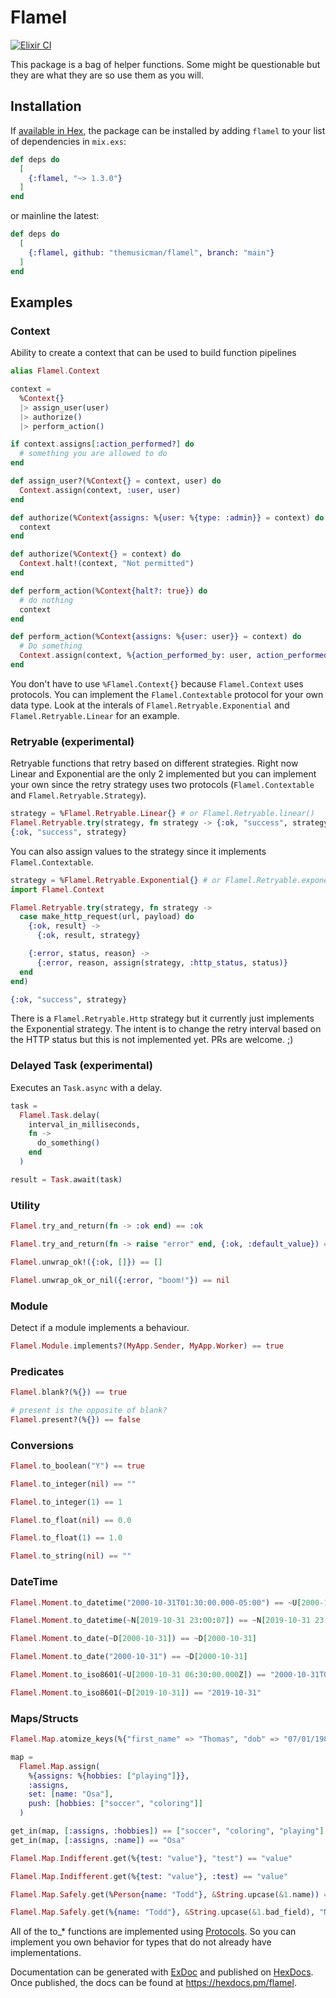 # Flamel

[![Elixir CI](https://github.com/themusicman/flamel/actions/workflows/elixir.yml/badge.svg)](https://github.com/themusicman/flamel/actions/workflows/elixir.yml)

This package is a bag of helper functions. Some might be questionable but they are what they are so use them as you will.

## Installation

If [available in Hex](https://hex.pm/packages/flamel), the package can be installed
by adding `flamel` to your list of dependencies in `mix.exs`:

```elixir
def deps do
  [
    {:flamel, "~> 1.3.0"}
  ]
end
```
or mainline the latest:
```elixir
def deps do
  [
    {:flamel, github: "themusicman/flamel", branch: "main"}
  ]
end
```

## Examples

### Context

Ability to create a context that can be used to build function pipelines

```elixir
alias Flamel.Context

context =
  %Context{}
  |> assign_user(user)
  |> authorize()
  |> perform_action()

if context.assigns[:action_performed?] do
  # something you are allowed to do
end

def assign_user?(%Context{} = context, user) do
  Context.assign(context, :user, user)
end

def authorize(%Context{assigns: %{user: %{type: :admin}} = context) do
  context
end

def authorize(%Context{} = context) do
  Context.halt!(context, "Not permitted")
end

def perform_action(%Context{halt?: true}) do
  # do nothing
  context
end

def perform_action(%Context{assigns: %{user: user}} = context) do
  # Do something
  Context.assign(context, %{action_performed_by: user, action_performed?: true})
end

```

You don't have to use `%Flamel.Context{}` because `Flamel.Context` uses protocols. You can implement the `Flamel.Contextable` protocol for your own data type. Look at the interals of `Flamel.Retryable.Exponential` and `Flamel.Retryable.Linear` for an example. 

### Retryable (experimental)

Retryable functions that retry based on different strategies. Right now Linear and Exponential are the only 2 implemented but you can implement your own since the retry strategy uses two protocols (`Flamel.Contextable` and `Flamel.Retryable.Strategy`). 

```elixir
strategy = %Flamel.Retryable.Linear{} # or Flamel.Retryable.linear()
Flamel.Retryable.try(strategy, fn strategy -> {:ok, "success", strategy} end)
{:ok, "success", strategy}
```

You can also assign values to the strategy since it implements `Flamel.Contextable`.

```elixir
strategy = %Flamel.Retryable.Exponential{} # or Flamel.Retryable.exponential()
import Flamel.Context

Flamel.Retryable.try(strategy, fn strategy ->
  case make_http_request(url, payload) do
    {:ok, result} ->
      {:ok, result, strategy}

    {:error, status, reason} ->
      {:error, reason, assign(strategy, :http_status, status)}
  end
end)

{:ok, "success", strategy}
```

There is a `Flamel.Retryable.Http` strategy but it currently just implements the Exponential strategy. The intent is to 
change the retry interval based on the HTTP status but this is not implemented yet. PRs are welcome. ;)

### Delayed Task (experimental)

Executes an `Task.async` with a delay.

```elixir
task =
  Flamel.Task.delay(
    interval_in_milliseconds,
    fn ->
      do_something()
    end
  )

result = Task.await(task)
```


### Utility 

```elixir
Flamel.try_and_return(fn -> :ok end) == :ok

Flamel.try_and_return(fn -> raise "error" end, {:ok, :default_value}) == {:ok, :default_value}

Flamel.unwrap_ok!({:ok, []}) == []

Flamel.unwrap_ok_or_nil({:error, "boom!"}) == nil

```

### Module

Detect if a module implements a behaviour.

```elixir
Flamel.Module.implements?(MyApp.Sender, MyApp.Worker) == true
```


### Predicates

```elixir
Flamel.blank?(%{}) == true

# present is the opposite of blank?
Flamel.present?(%{}) == false
```

### Conversions

```elixir
Flamel.to_boolean("Y") == true

Flamel.to_integer(nil) == ""

Flamel.to_integer(1) == 1

Flamel.to_float(nil) == 0.0

Flamel.to_float(1) == 1.0

Flamel.to_string(nil) == ""
```

### DateTime

```elixir
Flamel.Moment.to_datetime("2000-10-31T01:30:00.000-05:00") == ~U[2000-10-31 06:30:00.000Z]

Flamel.Moment.to_datetime(~N[2019-10-31 23:00:07]) == ~N[2019-10-31 23:00:07]

Flamel.Moment.to_date(~D[2000-10-31]) == ~D[2000-10-31]

Flamel.Moment.to_date("2000-10-31") == ~D[2000-10-31]

Flamel.Moment.to_iso8601(~U[2000-10-31 06:30:00.000Z]) == "2000-10-31T06:30:00.000Z"

Flamel.Moment.to_iso8601(~D[2019-10-31]) == "2019-10-31"
```

### Maps/Structs

```elixir
Flamel.Map.atomize_keys(%{"first_name" => "Thomas", "dob" => "07/01/1981"}) == %{first_name: "Thomas", dob: "07/01/1981"}

map =
  Flamel.Map.assign(
    %{assigns: %{hobbies: ["playing"]}},
    :assigns,
    set: [name: "Osa"],
    push: [hobbies: ["soccer", "coloring"]]
  )

get_in(map, [:assigns, :hobbies]) == ["soccer", "coloring", "playing"]
get_in(map, [:assigns, :name]) == "Osa"

Flamel.Map.Indifferent.get(%{test: "value"}, "test") == "value"

Flamel.Map.Indifferent.get(%{test: "value"}, :test) == "value"

Flamel.Map.Safely.get(%Person{name: "Todd"}, &String.upcase(&1.name)) == "TODD"

Flamel.Map.Safely.get(%{name: "Todd"}, &String.upcase(&1.bad_field), "N/A") == "N/A"
```

All of the to_* functions are implemented using [Protocols](https://hexdocs.pm/elixir/1.16/protocols.html). So you can implement you own behavior for types that do not already have implementations.


Documentation can be generated with [ExDoc](https://github.com/elixir-lang/ex_doc)
and published on [HexDocs](https://hexdocs.pm). Once published, the docs can
be found at <https://hexdocs.pm/flamel>.

